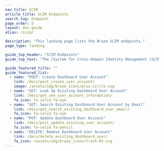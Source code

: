 ```yaml
---
nav_title: SCIM
article_title: SCIM Endpoints
search_tag: Endpoint
page_order: 5
layout: dev_guide
alias: /scim/

description: "This landing page lists the Braze SCIM endpoints."
page_type: landing

guide_top_header: "SCIM Endpoints"
guide_top_text: "The [System for Cross-domain Identity Management (SCIM)](http://www.simplecloud.info/) specification is designed to make managing user identities in cloud-based applications and services easier by providing a defined schema for representing users and groups. Use the Braze SCIM endpoints to manage automated user provisioning."

guide_featured_title: ""
guide_featured_list:
  - name: "POST: Create Dashboard User Account"
    link: /docs/post_create_user_account/
    image: /assets/img/braze_icons/plus-circle.svg
  - name: "GET: Look Up Existing Dashboard User Account"
    link: /docs/get_see_user_account_information/
    fa_icon: fa-solid fa-eye
  - name: "GET: Search Existing Dashboard User Account by Email"
    link: /docs/get_search_existing_dashboard_user_email/
    fa_icon: fa-solid fa-eye
  - name: "PUT: Update Dashboard User Account"
    link: /docs/post_update_existing_user_account/
    fa_icon: fa-solid fa-pencil
  - name: "DELETE: Remove Dashboard User Account"
    link: /docs/delete_existing_dashboard_user/
    fa_icon: /assets/img/braze_icons/trash-01.svg
---
```


